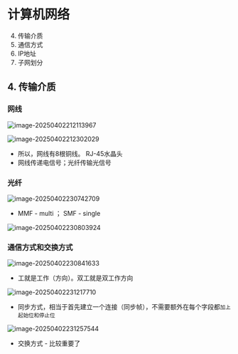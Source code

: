 # 计算机网络

4. 传输介质
5. 通信方式
6. IP地址
7. 子网划分





## 4. 传输介质

### 网线

![image-20250402212113967](/Users/wplay/2025/senior_software_infra_docs/文老师/基础/assets//image-20250402212113967.png)



![image-20250402212302029](/Users/wplay/2025/senior_software_infra_docs/文老师/基础/assets//image-20250402212302029.png)

- 所以，网线有8根铜线。 RJ-45水晶头
- 网线传递电信号；光纤传输光信号



### 光纤

![image-20250402230742709](/Users/wplay/2025/senior_software_infra_docs/文老师/基础/assets//image-20250402230742709.png)

- MMF - multi ； SMF - single

![image-20250402230803924](/Users/wplay/2025/senior_software_infra_docs/文老师/基础/assets//image-20250402230803924.png)



### 通信方式和交换方式

![image-20250402230841633](/Users/wplay/2025/senior_software_infra_docs/文老师/基础/assets//image-20250402230841633.png)

- 工就是工作（方向）。双工就是双工作方向



![image-20250402231217710](/Users/wplay/2025/senior_software_infra_docs/文老师/基础/assets//image-20250402231217710.png)

- 同步方式，相当于首先建立一个连接（同步帧），不需要额外在每个字段都`加上起始位和停止位`



![image-20250402231257544](/Users/wplay/2025/senior_software_infra_docs/文老师/基础/assets//image-20250402231257544.png)

- 交换方式 - 比较重要了
